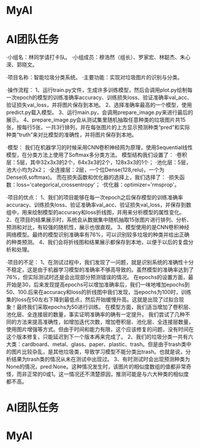 # MyAI
# AI团队任务

·小组名：林同学请打卡队。
·小组成员：穆浩然（组长）、罗家宏、林聪杰、朱心溁、郭晓文。

·项目名称：智能垃圾分类系统。
·主要功能：实现对垃圾图片的识别与分类。

·操作流程：
	1、运行train.py文件，生成许多训练模型，然后会调用plot.py绘制每一次epoch的模型的训练准确率accuracy、训练损失loss、验证准确率val_acc、验证损失val_loss，并将图片保存到本地。
	2、选择准确率最高的一个模型，使用predict.py载入模型。
	3、运行main.py，会调用prepare_image.py来进行最后的展示。
	4、prepare_image.py会从测试集里随机抽取任意种类的垃圾图片共15张，按每行5张，一共3行排列，并在每张图片的上方显示预测种类“pred”和实际种类“truth”来对比模型的准确性，并将图片保存到本地。
	
·模型：
    我们在机器学习的时候采用CNN卷积神经网为原理，使用Sequential线性模型，在分类方法上使用了Softmax多分类方法。
    模型结构我们设置了：
        ·卷积层：5层，其中32x3x3的2个，64x3x3的2个，128x3x3的1个；
        ·池化层：5层，池大小均为2x2；
        ·全连接层：2层，一个位Dense(128,relu)，一个为Dense(6,softmax)。
    而在损失函数和优化器的选择上，我们选择了：
        ·损失函数：loss='categorical_crossentropy'；
        ·优化器：optimizer='rmsprop'。

·项目的优点：
    1、我们的项目能够在每一次epoch之后保存模型的训练准确率accuracy、训练损失loss、验证准确率val_acc、验证损失val_loss，并保存到数组中，用来绘制模型的accuracy和loss折线图，并用来分析模型的属性变化。
    2、在项目的结果展示时，系统会从数据集中随机抽取15张图片进行排列、分析、预测和对比，有较强的随机性，展示也很直观。
    3、模型使用的是CNN卷积神经网络模型。最终的模型识别准确率有76%，可以识别较多垃圾的种类并给出正确的种类预测。
    4、我们会将折线图和结果展示都保存到本地，以便于以后的复盘分析和处理。

·项目的不足：
    1、在测试过程中，我们发现了一问题，就是识别系统的准确性十分不稳定，这是由于机器学习模型的准确率不够高导致的。虽然模型的准确率达到了76%，但实际测试时还是会出现部分预测错误的情况。
    在epochs的设置方面，最开始是30，后来发现提高epochs可以增加准确率后，我们一味地堆加epochs到50、100.后来在accuracy和loss的折线图中我们发现，当epochs为100时，训练集的loss在50左右下降到最低点，然后开始缓慢升高。这就是出现了过拟合现象！最终我们采取epochs为50进行训练。
    在模型方面，我们适当增加了卷积层、池化层、全连接层的数量，事实证明准确率的确有一定提升。
    我们尝试了几种不同的方法来提高准确性，如增加迭代次数，增加卷积层、池化层、全连接层数量，使用图片增强等方式。但由于时间和能力有限，这个应该修复的问题，没有时间在这个版本修复，只能延迟到下一个版本再来完成了。
    2、我们的垃圾分类一共有六大类：cardboard、metal、glass、paper、plastic、trash。但是由于trash类中的图片比较杂乱，是其他垃圾类，导致学习模型不能分类出trash。也就是说，分析结果为trash类的情况从未在测试中出现过。
    3、有时测试时会出现预测种类为None的情况，pred:None。这种情况发生时，该图片的相似度数组的值都非常奇怪，而非正常的0或1。这一情况还不清楚原因，推测可能是与六大种类的相似度都不高。

# AI团队任务
# MyAI
